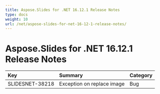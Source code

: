 ```yaml
---
title: Aspose.Slides for .NET 16.12.1 Release Notes
type: docs
weight: 10
url: /net/aspose-slides-for-net-16-12-1-release-notes/
---
```


# **Aspose.Slides for .NET 16.12.1 Release Notes**

|**Key**|**Summary**|**Category**|
| :- | :- | :- |
|SLIDESNET-38218|Exception on replace image|Bug|

